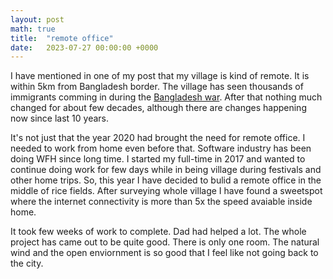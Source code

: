 ```yaml
---
layout: post
math: true
title:  "remote office"
date:   2023-07-27 00:00:00 +0000
---
```


I have mentioned in one of my post that my village is kind of remote. It is within 5km from Bangladesh border. 
The village has seen thousands of immigrants comming in during the [Bangladesh war](https://en.wikipedia.org/wiki/Bangladesh_Liberation_War).
After that nothing much changed for about few decades, although there are changes happening now since last 10 years.

It's not just that the year 2020 had brought the need for remote office. I needed to work from home even before that. 
Software industry has been doing WFH since long time. I started my full-time in 2017 and wanted to continue doing work 
for few days while in being village during festivals and other home trips. So, this year I have decided to  bulid a 
remote office in the middle of rice fields. After surveying whole village I have found a sweetspot where the internet 
connectivity is more than 5x the speed avaiable inside home.

It took few weeks of work to complete. Dad had helped a lot. The whole project has came out to be quite good. There is 
only one room. The natural wind and the open enviornment is so good that I feel like not going back to the city.
